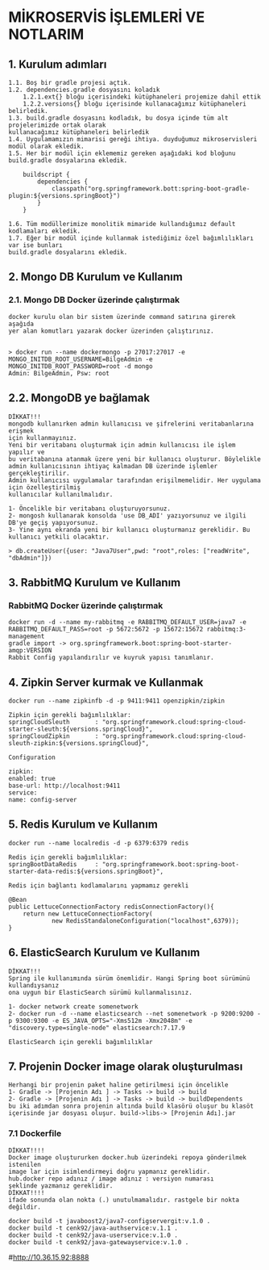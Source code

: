 # MİKROSERVİS İŞLEMLERİ VE NOTLARIM

## 1. Kurulum adımları

    1.1. Boş bir gradle projesi açtık.
    1.2. dependencies.gradle dosyasını koladık
        1.2.1.ext{} bloğu içerisindeki kütüphaneleri projemize dahil ettik
        1.2.2.versions{} bloğu içerisinde kullanacağımız kütüphaneleri belirledik.
    1.3. build.gradle dosyasını kodladık, bu dosya içinde tüm alt projelerimizde ortak olarak 
    kullanacağımız kütüphaneleri belirledik
    1.4. Uygulamamızın mimarisi gereği ihtiya. duyduğumuz mikroservisleri modül olarak ekledik.
    1.5. Her bir modül için eklememiz gereken aşağıdaki kod bloğunu
    build.gradle dosyalarına ekledik.
```
    buildscript {
        dependencies {
            classpath("org.springframework.bott:spring-boot-gradle-plugin:${versions.springBoot}")
        }
    }
```
    1.6. Tüm modüllerimize monolitik mimaride kullandığımız default kodlamaları ekledik.
    1.7. Eğer bir modül içinde kullanmak istediğimiz özel bağımlılıkları var ise bunları
    build.gradle dosyalarını ekledik.

## 2. Mongo DB Kurulum ve Kullanım
### 2.1. Mongo DB Docker üzerinde çalıştırmak

    docker kurulu olan bir sistem üzerinde command satırına girerek aşağıda
    yer alan komutları yazarak docker üzerinden çalıştırınız.


    > docker run --name dockermongo -p 27017:27017 -e MONGO_INITDB_ROOT_USERNAME=BilgeAdmin -e MONGO_INITDB_ROOT_PASSWORD=root -d mongo
    Admin: BilgeAdmin, Psw: root
## 2.2. MongoDB ye bağlamak

    DİKKAT!!!
    mongodb kullanırken admin kullanıcısı ve şifrelerini veritabanlarına erişmek
    için kullanmayınız.
    Yeni bir veritabanı oluşturmak için admin kullanıcısı ile işlem yapılır ve 
    bu veritabanına atanmak üzere yeni bir kullanıcı oluşturur. Böylelikle
    admin kullanıcısının ihtiyaç kalmadan DB üzerinde işlemler gerçekleştirilir.
    Admin kullanıcısı uygulamalar tarafından erişilmemelidir. Her uygulama için özelleştirilmiş
    kullanıcılar kullanılmalıdır.

    1- Öncelikle bir veritabanı oluşturuyorsunuz.
    2- mongosh kullanarak konsolda 'use DB_ADI' yazıyorsunuz ve ilgili DB'ye geçiş yapıyorsunuz.
    3- Yine aynı ekranda yeni bir kullanıcı oluşturmanız gereklidir. Bu kullanıcı yetkili olacaktır.
    
    > db.createUser({user: "Java7User",pwd: "root",roles: ["readWrite", "dbAdmin"]})

## 3. RabbitMQ Kurulum ve Kullanım
### RabbitMQ Docker üzerinde çalıştırmak

    docker run -d --name my-rabbitmq -e RABBITMQ_DEFAULT_USER=java7 -e RABBITMQ_DEFAULT_PASS=root -p 5672:5672 -p 15672:15672 rabbitmq:3-management
    gradle import -> org.springframework.boot:spring-boot-starter-amqp:VERSION
    Rabbit Config yapılandırılır ve kuyruk yapısı tanımlanır.

## 4. Zipkin Server kurmak ve Kullanmak

    docker run --name zipkinfb -d -p 9411:9411 openzipkin/zipkin

    Zipkin için gerekli bağımlılıklar:
    springCloudSleuth       : "org.springframework.cloud:spring-cloud-starter-sleuth:${versions.springCloud}",
    springCloudZipkin       : "org.springframework.cloud:spring-cloud-sleuth-zipkin:${versions.springCloud}",

    Configuration

    zipkin:
    enabled: true
    base-url: http://localhost:9411
    service:
    name: config-server

## 5. Redis Kurulum ve Kullanım

    docker run --name localredis -d -p 6379:6379 redis

    Redis için gerekli bağımlılıklar:
    springBootDataRedis     : "org.springframework.boot:spring-boot-starter-data-redis:${versions.springBoot}",

    Redis için bağlantı kodlamalarını yapmamız gerekli

    @Bean
    public LettuceConnectionFactory redisConnectionFactory(){
        return new LettuceConnectionFactory(
                new RedisStandaloneConfiguration("localhost",6379));
    }

## 6. ElasticSearch Kurulum ve Kullanım

    DİKKAT!!!
    Spring ile kullanımında sürüm önemlidir. Hangi Spring boot sürümünü kullandıysanız
    ona uygun bir ElasticSearch sürümü kullanmalısınız.

    1- docker network create somenetwork
    2- docker run -d --name elasticsearch --net somenetwork -p 9200:9200 -p 9300:9300 -e ES_JAVA_OPTS="-Xms512m -Xmx2048m" -e "discovery.type=single-node" elasticsearch:7.17.9

    ElasticSearch için gerekli bağımlılıklar

## 7. Projenin Docker image olarak oluşturulması

    Herhangi bir projenin paket haline getirilmesi için öncelikle
    1- Gradle -> [Projenin Adı ] -> Tasks -> build -> build
    2- Gradle -> [Projenin Adı ] -> Tasks -> build -> buildDependents
    bu iki adımdan sonra projenin altında build klasörü oluşur bu klasöt
    içerisinde jar dosyası oluşur. build->libs-> [Projenin Adı].jar

### 7.1 Dockerfile 

    DİKKAT!!!!
    Docker image oluştururken docker.hub üzerindeki repoya gönderilmek istenilen
    image lar için isimlendirmeyi doğru yapmanız gereklidir.
    hub.docker repo adınız / image adınız : versiyon numarası
    şeklinde yazmanız gereklidir.
    DİKKAT!!!!
    ifade sonunda olan nokta (.) unutulmamalıdır. rastgele bir nokta değildir.
    
    docker build -t javaboost2/java7-configservergit:v.1.0 . 
    docker build -t cenk92/java-authservice:v.1.1 .
    docker build -t cenk92/java-userservice:v.1.0 .
    docker build -t cenk92/java-gatewayservice:v.1.0 .

#http://10.36.15.92:8888